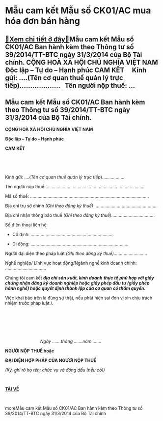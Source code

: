 Mẫu cam kết Mẫu số CK01/AC mua hóa đơn bán hàng
====================================================

[:gift:Xem chi tiết ở đây:gift:](https://hddtvn.com/ma%cc%83u-cam-ket-mau-so-ck01-ac-mua-hoa-don-ban-hang/)Mẫu cam kết Mẫu số CK01/AC Ban hành kèm theo Thông tư số 39/2014/TT-BTC ngày 31/3/2014 của Bộ Tài chính. CỘNG HOÀ XÃ HỘI CHỦ NGHĨA VIỆT NAM Độc lập – Tự do – Hạnh phúc CAM KẾT     Kính gửi: ….(Tên cơ quan thuế quản lý trực tiếp)……………….   Tên người nộp thuế: …
----------------------------------------------------------------------------------------------------------------------------------------------------------------------------------------------------------------------------------------------------------------------



Mẫu cam kết Mẫu số CK01/AC Ban hành kèm theo Thông tư số 39/2014/TT-BTC ngày 31/3/2014 của Bộ Tài chính.
-------------------------------------------------------------------------------------------------------------



**CỘNG HOÀ XÃ HỘI CHỦ NGHĨA VIỆT NAM**  

**Độc lập – Tự do – Hạnh phúc**
  
  

**CAM KẾT**   

 


 



Kính gửi: ….(*Tên cơ quan thuế quản lý trực tiếp*)……………….
   

Tên người nộp thuế: …………………………………………………………………….  

Mã số thuế: ……………………………………………………………………………………  

Địa chỉ trụ sở chính *(Ghi theo đăng ký thuế)* ……………………………………………  

Địa chỉ nhận thông báo thuế *(Ghi theo đăng ký thuế)*……………………………..  

Số điện thoại liên hệ:  

+ Cố định: ………………………………………………………….  

+ Di động: …………………………………………………………………….  

Người đại diện theo pháp luật *(Ghi theo đăng ký thuế)*………………………  

Nghề nghiệp/ Lĩnh vực hoạt động/Ngành nghề kinh doanh chính:  ……………………………  

Chúng tôi cam kết ***địa chỉ sản xuất, kinh doanh*** ***thực tế*** ***phù hợp với giấy chứng nhận đăng ký doanh nghiệp hoặc giấy phép đầu tư (giấy phép hành nghề) hoặc quyết định thành lập của cơ quan có thẩm quyền.***  

Việc khai báo trên là đúng sự thật, nếu phát hiện sai đơn vị xin chịu trách nhiệm trước pháp luật./.  

 






   

  





                             *Ngày …….tháng …….năm …….*



**NGƯỜI NỘP THUẾ hoặc**   

**ĐẠI DIỆN HỢP PHÁP CỦA NGƯỜI NỘP THUẾ**



*(Ký, ghi rõ họ tên; chức vụ và đóng dấu (nếu có))*







 



[**TẢI VỀ**](https://drive.google.com/open?id=0B24q-XZt4667cXhWdmVKbGZhVzQ)  

  

  


moreMẫu cam kết Mẫu số CK01/AC Ban hành kèm theo Thông tư số 39/2014/TT-BTC ngày 31/3/2014 của Bộ Tài chính

